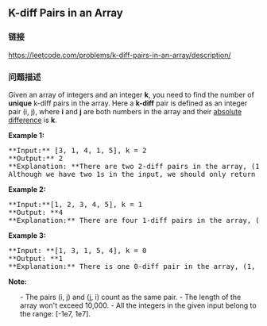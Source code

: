 ## K-diff Pairs in an Array  
### 链接  
https://leetcode.com/problems/k-diff-pairs-in-an-array/description/  
### 问题描述

Given an array of integers and an integer **k**, you need to find the number of **unique** k-diff pairs in the array. Here a **k-diff** pair is defined as an integer pair (i, j), where **i** and **j** are both numbers in the array and their <a href = "https://en.wikipedia.org/wiki/Absolute_difference">absolute difference</a> is **k**.


**Example 1:**<br />
<pre>
**Input:** [3, 1, 4, 1, 5], k = 2
**Output:** 2
**Explanation: **There are two 2-diff pairs in the array, (1, 3) and (3, 5).</br>Although we have two 1s in the input, we should only return the number of **unique** pairs.
</pre>


**Example 2:**<br />
<pre>
**Input:**[1, 2, 3, 4, 5], k = 1
**Output: **4
**Explanation:** There are four 1-diff pairs in the array, (1, 2), (2, 3), (3, 4) and (4, 5).
</pre>


**Example 3:**<br />
<pre>
**Input: **[1, 3, 1, 5, 4], k = 0
**Output: **1
**Explanation:** There is one 0-diff pair in the array, (1, 1).
</pre>


**Note:**<br>
<ol>
- The pairs (i, j) and (j, i) count as the same pair.
- The length of the array won't exceed 10,000.
- All the integers in the given input belong to the range: [-1e7, 1e7].
</ol>

